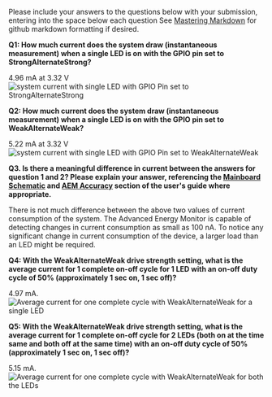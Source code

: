 Please include your answers to the questions below with your submission, entering into the space below each question
See [Mastering Markdown](https://guides.github.com/features/mastering-markdown/) for github markdown formatting if desired.

**Q1: How much current does the system draw (instantaneous measurement) when a single LED is on with the GPIO pin set to StrongAlternateStrong?**

4.96 mA at 3.32 V
![system current with single LED with GPIO Pin set to StrongAlternateStrong](https://github.com/CU-ECEN-5823/ecen5823-assignments-madhukararora/blob/master/questions/Assignment%201-%20screenshots-Madhukar/a1%20led1%20strong%20strong%20instant%20current.PNG)



**Q2: How much current does the system draw (instantaneous measurement) when a single LED is on with the GPIO pin set to WeakAlternateWeak?**
     
5.22 mA at 3.32 V    
![system current with single LED with GPIO Pin set to WeakAlternateWeak](https://github.com/CU-ECEN-5823/ecen5823-assignments-madhukararora/blob/master/questions/Assignment%201-%20screenshots-Madhukar/a1%20led1%20weak%20weak%20instant%20current.PNG)     

**Q3. Is there a meaningful difference in current between the answers for question 1 and 2? Please explain your answer, 
referencing the [Mainboard Schematic](https://www.silabs.com/documents/public/schematic-files/WSTK-Main-BRD4001A-A01-schematic.pdf) and [AEM Accuracy](https://www.silabs.com/documents/login/user-guides/ug279-brd4104a-user-guide.pdf) section of the user's guide where appropriate.**

There is not much difference between the above two values of current consumption of the system. The Advanced Energy Monitor is capable of detecting changes in current consumption as small as 100 nA. To notice any significant change in current consumption of the device, a larger load than an LED might be required. 

**Q4: With the WeakAlternateWeak drive strength setting, what is the average current for 1 complete on-off cycle for 1 LED with an on-off duty cycle of 50% (approximately 1 sec on, 1 sec off)?**

4.97 mA.
![Average current for one complete cycle with WeakAlternateWeak for a single LED](https://github.com/CU-ECEN-5823/ecen5823-assignments-madhukararora/blob/master/questions/Assignment%201-%20screenshots-Madhukar/weak%20drive%20led%201%20avg%20current.PNG)

**Q5: With the WeakAlternateWeak drive strength setting, what is the average current for 1 complete on-off cycle for 2 LEDs (both on at the time same and both off at the same time) with an on-off duty cycle of 50% (approximately 1 sec on, 1 sec off)?**

5.15 mA. 
![Average current for one complete cycle with WeakAlternateWeak for both the LEDs](https://github.com/CU-ECEN-5823/ecen5823-assignments-madhukararora/blob/master/questions/Assignment%201-%20screenshots-Madhukar/weak%20drive%20led%201%20led%200%20avg%20current.PNG)
